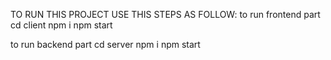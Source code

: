   TO RUN THIS PROJECT USE THIS STEPS AS FOLLOW:
  to run frontend part
  cd client 
  npm i
  npm start

  to run backend part
  cd server
  npm i
  npm start
